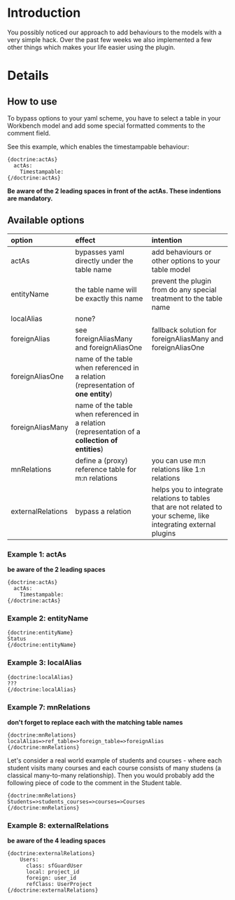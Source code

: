 # Introduction #

You possibly noticed our approach to add behaviours to the models with a very simple hack. Over the past few weeks we also implemented a few other things which makes your life easier using the plugin.

# Details #

## How to use ##
To bypass options to your yaml scheme, you have to select a table in your Workbench model and add some special formatted comments to the comment field.

See this example, which enables the timestampable behaviour:
```
{doctrine:actAs}
  actAs:
    Timestampable:
{/doctrine:actAs}
```

**Be aware of the 2 leading spaces in front of the actAs. These indentions are mandatory.**

## Available options ##
| **option** | **effect** | **intention** |
|:-----------|:-----------|:--------------|
| actAs      | bypasses yaml directly under the table name | add behaviours or other options to your table model |
| entityName | the table name will be exactly this name | prevent the plugin from do any special treatment to the table name |
| localAlias | none?      |               |
| foreignAlias | see foreignAliasMany and foreignAliasOne | fallback solution for foreignAliasMany and foreignAliasOne |
| foreignAliasOne | name of the table when referenced in a relation (representation of **one entity**) |               |
| foreignAliasMany | name of the table when referenced in a relation (representation of a **collection of entities**) |               |
| mnRelations | define a (proxy) reference table for m:n relations | you can use m:n relations like 1:n relations |
| externalRelations | bypass a relation | helps you to integrate relations to tables that are not related to your scheme, like integrating external plugins |

### Example 1: actAs ###

**be aware of the 2 leading spaces**
```
{doctrine:actAs}
  actAs:
    Timestampable:
{/doctrine:actAs}
```

### Example 2: entityName ###
```
{doctrine:entityName}
Status
{/doctrine:entityName}
```

### Example 3: localAlias ###
```
{doctrine:localAlias}
???
{/doctrine:localAlias}
```

### Example 7: mnRelations ###

**don't forget to replace each with the matching table names**
```
{doctrine:mnRelations}
localAlias=>ref_table=>foreign_table=>foreignAlias
{/doctrine:mnRelations}
```

Let's consider a real world example of students and courses - where each student visits many courses and each course consists of many studens (a classical many-to-many relationship). Then you would probably add the following piece of code to the comment in the Student table.
```
{doctrine:mnRelations}
Students=>students_courses=>courses=>Courses
{/doctrine:mnRelations}
```

### Example 8: externalRelations ###

**be aware of the 4 leading spaces**
```
{doctrine:externalRelations}
    Users:
      class: sfGuardUser
      local: project_id
      foreign: user_id
      refClass: UserProject
{/doctrine:externalRelations}
```